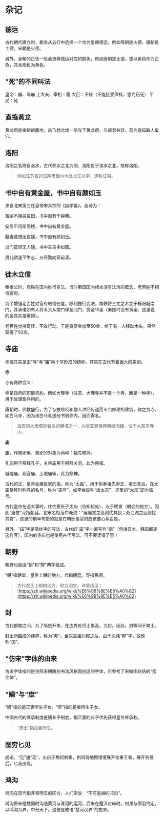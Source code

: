 # 杂记


## 德运
古代朝代建立时，都会从五行中选择一个作为皇朝德运，例如隋朝是火德，唐朝是土德，宋朝是火德。

另外，皇朝的正色一般会选择德运对应的颜色，例如唐朝是土德，遂以黄色作为正色，其龙袍也为黄色。

## “死”的不同叫法

皇帝：崩、驾崩
士大夫、宰相：薨
大臣：不禄（不能接受俸禄，意为已死）
平民：死

## 直捣黄龙

黄龙府是金朝的腹地，岳飞想北伐一举攻下黄龙府，与诸君共饮。意为直捣敌人巢穴。

## 洛阳

洛阳之名取自洛水，古代称水之北为阳，洛阳位于洛水之北，故称洛阳。

> 例如江苏省的江阴市因为地处长江以南，遂称江阴。

## 书中自有黄金屋，书中自有颜如玉

来自北宋第三任皇帝宋真宗的《励学篇》。全诗为：

富家不用买良田，书中自有千钟粟。

安居不用架高楼，书中自有黄金屋。

娶妻莫恨无良媒，书中自有颜如玉。

出门莫恨无人随，书中车马多如簇。

男儿欲遂平生志，五经勤向窗前读。

## 徙木立信

秦孝公时，商鞅在国内推行变法。当时秦国国内根本没有法治的概念，老百姓不相信官府。

为了增强老百姓对官府的信任度，顺利推行变法，商鞅将三丈之木立于栎阳城南门，并承诺如有人将木头从南门移至北门，赏金10金（秦国时没有黄金，这里说的金其实是黄铜）。

老百姓觉得奇怪，不敢行动。于是将赏金加至50金，终于有一人移动木头，果然获得了50金。

## 寺庙

寺庙其实是由“寺”与“庙”两个字形成的统称，其实在古代有着很大的差别。

**寺**

寺有两种含义：

寺是政府的职能机构，例如大理寺（注意，大理寺并不是一个寺，而是一种寺），用于处理案件用的。

唐朝时，佛教盛行，为了存放佛经和僧人讲经传道而专门修建的建筑，称之为寺。如白马寺，因为用白马驮送经书到寺内，因而得名。

> 西安的大雁塔是著名的佛塔之一，为唐玄奘保存佛经而建，位于大慈恩寺内。

**庙**


庙，作祭祀用，祭祀的对象为两种：祖先和神。

孔庙用于祭拜孔子，关帝庙用于祭拜关羽，此为祭祖。

城隍庙，观音庙、土地庙等，此为祭神。

古代的王、皇帝会建自家的庙，称为“太庙”，用于供奉祖先帝王，帝王死后，在太庙祭拜时称呼的名号，称为“庙号”，如李世民称“唐太宗”，这里的“太宗”即为庙号。

古代皇帝在遇大事时，往往要告于太庙（告知祖先），议于明堂（朝会的地方）。因此“庙堂”泛指朝廷，北宋名相范仲淹说：“居庙堂之高则忧其民；处江湖之远则忧其君”，这里的前半句指的就是在朝廷当官的应该要心系百姓。

另外，“庙”字是简体字的写法，古代的“庙”字一直写作“廟”（包括日本、韩国都是这样写），国内的寺庙也是使用古代写法，可不要读错了哦！

## 朝野

朝野也是由“朝”和“野”两字组成。

“朝”指朝堂，皇帝上朝的地方，代指朝廷。野指民间。

> 古代君王上朝的地方，称为明堂。详情请见：[https://zh.wikipedia.org/wiki/%E6%98%8E%E5%A0%82](https://zh.wikipedia.org/wiki/%E6%98%8E%E5%A0%82)


## 封

古代部族之间，为了隔绝开来，在边界处将土累高，为封。因此，封等同于累土。

封土所围成的疆界，称为“邦”。至汉高祖刘邦之后，由于忌讳“邦”字，故改称“国”。

## “仿宋”字体的由来

仿宋字体指的是仿照宋朝雕刻书法风格而创造的字体，它参考了宋徽宗赵佶的“瘦金体”。

## “嫡”与“庶”

“嫡”指的是正妻所生子女，“庶”指的是妾所生子女。

中国古代的继承制度是嫡长子制度，指正妻的长子优先获得皇位继承权。

> “庶出”指由妾所生。


## 图穷匕见

成语，“见”通“现”。出自于荆轲刺秦，荆轲将地图慢慢展开给秦王看，展开到最后，匕首出现。

## 鸿沟

鸿沟在现代指非常明显的区分，人们常说：“不可逾越的鸿沟”。

鸿沟原来是魏国时沟通黄河与淮河的运河，后来在楚汉对峙时，刘邦与项羽约定，以鸿沟为界，中分天下。这便是成语“楚河汉界”的由来。

